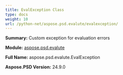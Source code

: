 ```yaml
---
title: EvalException Class
type: docs
weight: 10
url: /python-net/aspose.psd.evalute/evalexception/
---
```


**Summary:** Custom exception for evaluation errors

**Module:** [aspose.psd.evalute](/psd/python-net/aspose.psd.evalute/)

**Full Name:** aspose.psd.evalute.EvalException

**Aspose.PSD Version:** 24.9.0



